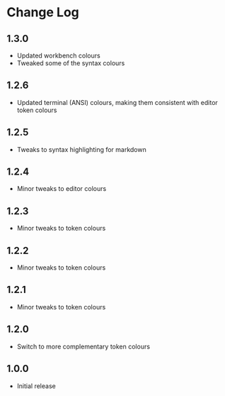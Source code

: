 # Change Log

## 1.3.0
- Updated workbench colours
- Tweaked some of the syntax colours

## 1.2.6
- Updated terminal (ANSI) colours, making them consistent with editor token colours

## 1.2.5
- Tweaks to syntax highlighting for markdown

## 1.2.4
- Minor tweaks to editor colours

## 1.2.3
- Minor tweaks to token colours

## 1.2.2
- Minor tweaks to token colours

## 1.2.1
- Minor tweaks to token colours

## 1.2.0
- Switch to more complementary token colours

## 1.0.0
- Initial release
